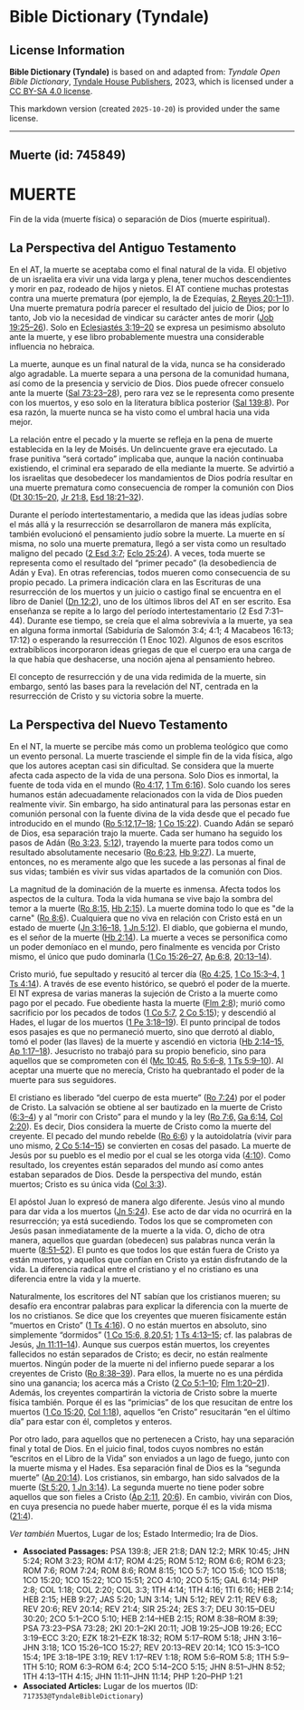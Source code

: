 # Bible Dictionary (Tyndale)

## License Information

**Bible Dictionary (Tyndale)** is based on and adapted from: _Tyndale Open Bible Dictionary_, [Tyndale House Publishers](https://tyndaleopenresources.com/), 2023, which is licensed under a [CC BY-SA 4.0 license](https://creativecommons.org/licenses/by-sa/4.0/legalcode.en).

This markdown version (created `2025-10-20`) is provided under the same license.



--------------------------------

## Muerte (id: 745849)

MUERTE
======

Fin de la vida (muerte física) o separación de Dios (muerte espiritual).

La Perspectiva del Antiguo Testamento
-------------------------------------

En el AT, la muerte se aceptaba como el final natural de la vida. El objetivo de un israelita era vivir una vida larga y plena, tener muchos descendientes y morir en paz, rodeado de hijos y nietos. El AT contiene muchas protestas contra una muerte prematura (por ejemplo, la de Ezequías, [2 Reyes 20:1–11](https://ref.ly/2Kgs20:1-2Kgs20:11)). Una muerte prematura podría parecer el resultado del juicio de Dios; por lo tanto, Job vio la necesidad de vindicar su carácter antes de morir ([Job 19:25–26](https://ref.ly/Job19:25-Job19:26)). Solo en [Eclesiastés 3:19–20](https://ref.ly/Eccl3:19-Eccl3:20) se expresa un pesimismo absoluto ante la muerte, y ese libro probablemente muestra una considerable influencia no hebraica.

La muerte, aunque es un final natural de la vida, nunca se ha considerado algo agradable. La muerte separa a una persona de la comunidad humana, así como de la presencia y servicio de Dios. Dios puede ofrecer consuelo ante la muerte ([Sal 73:23–28](https://ref.ly/Ps73:23-Ps73:28)), pero rara vez se le representa como presente con los muertos, y eso solo en la literatura bíblica posterior ([Sal 139:8](https://ref.ly/Ps139:8)). Por esa razón, la muerte nunca se ha visto como el umbral hacia una vida mejor.

La relación entre el pecado y la muerte se refleja en la pena de muerte establecida en la ley de Moisés. Un delincuente grave era ejecutado. La frase punitiva “será cortado” implicaba que, aunque la nación continuaba existiendo, el criminal era separado de ella mediante la muerte. Se advirtió a los israelitas que desobedecer los mandamientos de Dios podría resultar en una muerte prematura como consecuencia de romper la comunión con Dios ([Dt 30:15–20,](https://ref.ly/Deut30:15-Deut30:20) [Jr 21:8,](https://ref.ly/Jer21:8) [Esd 18:21–32](https://ref.ly/Ezek18:21-Ezek18:32)).

Durante el período intertestamentario, a medida que las ideas judías sobre el más allá y la resurrección se desarrollaron de manera más explícita, también evolucionó el pensamiento judío sobre la muerte. La muerte en sí misma, no solo una muerte prematura, llegó a ser vista como un resultado maligno del pecado ([2 Esd 3:7](https://ref.ly/2Esd3:7); [Eclo 25:24](https://ref.ly/Sir25:24)). A veces, toda muerte se representa como el resultado del “primer pecado” (la desobediencia de Adán y Eva). En otras referencias, todos mueren como consecuencia de su propio pecado. La primera indicación clara en las Escrituras de una resurrección de los muertos y un juicio o castigo final se encuentra en el libro de Daniel ([Dn 12:2](https://ref.ly/Dan12:2)), uno de los últimos libros del AT en ser escrito. Esa enseñanza se repite a lo largo del período intertestamentario (2 Esd 7:31–44\). Durante ese tiempo, se creía que el alma sobrevivía a la muerte, ya sea en alguna forma inmortal (Sabiduría de Salomón 3:4; 4:1; 4 Macabeos 16:13; 17:12\) o esperando la resurrección (1 Enoc 102\). Algunos de esos escritos extrabíblicos incorporaron ideas griegas de que el cuerpo era una carga de la que había que deshacerse, una noción ajena al pensamiento hebreo.

El concepto de resurrección y de una vida redimida de la muerte, sin embargo, sentó las bases para la revelación del NT, centrada en la resurrección de Cristo y su victoria sobre la muerte.

La Perspectiva del Nuevo Testamento
-----------------------------------

En el NT, la muerte se percibe más como un problema teológico que como un evento personal. La muerte trasciende el simple fin de la vida física, algo que los autores aceptan casi sin dificultad. Se considera que la muerte afecta cada aspecto de la vida de una persona. Solo Dios es inmortal, la fuente de toda vida en el mundo ([Ro 4:17,](https://ref.ly/Rom4:17) [1 Tm 6:16](https://ref.ly/1Tim6:16)). Solo cuando los seres humanos están adecuadamente relacionados con la vida de Dios pueden realmente vivir. Sin embargo, ha sido antinatural para las personas estar en comunión personal con la fuente divina de la vida desde que el pecado fue introducido en el mundo ([Ro 5:12,17–18](https://ref.ly/Rom5:12,Rom5:17-Rom5:18); [1 Co 15:22](https://ref.ly/1Cor15:22)). Cuando Adán se separó de Dios, esa separación trajo la muerte. Cada ser humano ha seguido los pasos de Adán ([Ro 3:23,](https://ref.ly/Rom3:23) [5:12](https://ref.ly/Rom5:12)), trayendo la muerte para todos como un resultado absolutamente necesario ([Ro 6:23,](https://ref.ly/Rom6:23) [Hb 9:27](https://ref.ly/Heb9:27)). La muerte, entonces, no es meramente algo que les sucede a las personas al final de sus vidas; también es vivir sus vidas apartados de la comunión con Dios.

La magnitud de la dominación de la muerte es inmensa. Afecta todos los aspectos de la cultura. Toda la vida humana se vive bajo la sombra del temor a la muerte ([Ro 8:15,](https://ref.ly/Rom8:15) [Hb 2:15](https://ref.ly/Heb2:15)). La muerte domina todo lo que es "de la carne" ([Ro 8:6](https://ref.ly/Rom8:6)). Cualquiera que no viva en relación con Cristo está en un estado de muerte ([Jn 3:16–18,](https://ref.ly/John3:16-John3:18) [1 Jn 5:12](https://ref.ly/1John5:12)). El diablo, que gobierna el mundo, es el señor de la muerte ([Hb 2:14](https://ref.ly/Heb2:14)). La muerte a veces se personifica como un poder demoníaco en el mundo, pero finalmente es vencida por Cristo mismo, el único que pudo dominarla ([1 Co 15:26–27,](https://ref.ly/1Cor15:26-1Cor15:27) [Ap 6:8,](https://ref.ly/Rev6:8) [20:13–14](https://ref.ly/Rev20:13-Rev20:14)).

Cristo murió, fue sepultado y resucitó al tercer día ([Ro 4:25,](https://ref.ly/Rom4:25) [1 Co 15:3–4,](https://ref.ly/1Cor15:3-1Cor15:4) [1 Ts 4:14](https://ref.ly/1Thess4:14)). A través de ese evento histórico, se quebró el poder de la muerte. El NT expresa de varias maneras la sujeción de Cristo a la muerte como pago por el pecado. Fue obediente hasta la muerte ([Flm 2:8](https://ref.ly/Phil2:8)); murió como sacrificio por los pecados de todos ([1 Co 5:7,](https://ref.ly/1Cor5:7) [2 Co 5:15](https://ref.ly/2Cor5:15)); y descendió al Hades, el lugar de los muertos ([1 Pe 3:18–19](https://ref.ly/1Pet3:18-1Pet3:19)). El punto principal de todos esos pasajes es que no permaneció muerto, sino que derrotó al diablo, tomó el poder (las llaves) de la muerte y ascendió en victoria ([Hb 2:14–15,](https://ref.ly/Heb2:14-Heb2:15) [Ap 1:17–18](https://ref.ly/Rev1:17-Rev1:18)). Jesucristo no trabajó para su propio beneficio, sino para aquellos que se comprometen con él ([Mc 10:45,](https://ref.ly/Mark10:45) [Ro 5:6–8,](https://ref.ly/Rom5:6-Rom5:8) [1 Ts 5:9–10](https://ref.ly/1Thess5:9-1Thess5:10)). Al aceptar una muerte que no merecía, Cristo ha quebrantado el poder de la muerte para sus seguidores.

El cristiano es liberado “del cuerpo de esta muerte” ([Ro 7:24](https://ref.ly/Rom7:24)) por el poder de Cristo. La salvación se obtiene al ser bautizado en la muerte de Cristo ([6:3–4](https://ref.ly/Rom6:3-Rom6:4)) y al “morir con Cristo” para el mundo y la ley ([Ro 7:6,](https://ref.ly/Rom7:6) [Ga 6:14,](https://ref.ly/Gal6:14) [Col 2:20](https://ref.ly/Col2:20)). Es decir, Dios considera la muerte de Cristo como la muerte del creyente. El pecado del mundo rebelde ([Ro 6:6](https://ref.ly/Rom6:6)) y la autoidolatría (vivir para uno mismo, [2 Co 5:14–15](https://ref.ly/2Cor5:14-2Cor5:15)) se convierten en cosas del pasado. La muerte de Jesús por su pueblo es el medio por el cual se les otorga vida ([4:10](https://ref.ly/2Cor4:10)). Como resultado, los creyentes están separados del mundo así como antes estaban separados de Dios. Desde la perspectiva del mundo, están muertos; Cristo es su única vida ([Col 3:3](https://ref.ly/Col3:3)).

El apóstol Juan lo expresó de manera algo diferente. Jesús vino al mundo para dar vida a los muertos ([Jn 5:24](https://ref.ly/John5:24)). Ese acto de dar vida no ocurrirá en la resurrección; ya está sucediendo. Todos los que se comprometen con Jesús pasan inmediatamente de la muerte a la vida. O, dicho de otra manera, aquellos que guardan (obedecen) sus palabras nunca verán la muerte ([8:51–52](https://ref.ly/John8:51-John8:52)). El punto es que todos los que están fuera de Cristo ya están muertos, y aquellos que confían en Cristo ya están disfrutando de la vida. La diferencia radical entre el cristiano y el no cristiano es una diferencia entre la vida y la muerte.

Naturalmente, los escritores del NT sabían que los cristianos mueren; su desafío era encontrar palabras para explicar la diferencia con la muerte de los no cristianos. Se dice que los creyentes que mueren físicamente están “muertos en Cristo” ([1 Ts 4:16](https://ref.ly/1Thess4:16)). O no están muertos en absoluto, sino simplemente “dormidos” ([1 Co 15:6, 8,20,51](https://ref.ly/1Cor15:6,1Cor15:18,1Cor15:20,1Cor15:51); [1 Ts 4:13–15](https://ref.ly/1Thess4:13-1Thess4:15); cf. las palabras de Jesús, [Jn 11:11–14](https://ref.ly/John11:11-John11:14)). Aunque sus cuerpos están muertos, los creyentes fallecidos no están separados de Cristo; es decir, no están realmente muertos. Ningún poder de la muerte ni del infierno puede separar a los creyentes de Cristo ([Ro 8:38–39](https://ref.ly/Rom8:38-Rom8:39)). Para ellos, la muerte no es una pérdida sino una ganancia; los acerca más a Cristo ([2 Co 5:1–10](https://ref.ly/2Cor5:1-2Cor5:10); [Flm 1:20–21](https://ref.ly/Phil1:20-Phil1:21)). Además, los creyentes compartirán la victoria de Cristo sobre la muerte física también. Porque él es las “primicias” de los que resucitan de entre los muertos ([1 Co 15:20,](https://ref.ly/1Cor15:20) [Col 1:18](https://ref.ly/Col1:18)), aquellos “en Cristo” resucitarán “en el último día” para estar con él, completos y enteros.

Por otro lado, para aquellos que no pertenecen a Cristo, hay una separación final y total de Dios. En el juicio final, todos cuyos nombres no están “escritos en el Libro de la Vida” son enviados a un lago de fuego, junto con la muerte misma y el Hades. Esa separación final de Dios es la “segunda muerte” ([Ap 20:14](https://ref.ly/Rev20:14)). Los cristianos, sin embargo, han sido salvados de la muerte ([St 5:20,](https://ref.ly/Jas5:20) [1 Jn 3:14](https://ref.ly/1John3:14)). La segunda muerte no tiene poder sobre aquellos que son fieles a Cristo ([Ap 2:11,](https://ref.ly/Rev2:11) [20:6](https://ref.ly/Rev20:6)). En cambio, vivirán con Dios, en cuya presencia no puede haber muerte, porque él es la vida misma ([21:4](https://ref.ly/Rev21:4)).

*Ver también* Muertos, Lugar de los; Estado Intermedio; Ira de Dios.

* **Associated Passages:** PSA 139:8; JER 21:8; DAN 12:2; MRK 10:45; JHN 5:24; ROM 3:23; ROM 4:17; ROM 4:25; ROM 5:12; ROM 6:6; ROM 6:23; ROM 7:6; ROM 7:24; ROM 8:6; ROM 8:15; 1CO 5:7; 1CO 15:6; 1CO 15:18; 1CO 15:20; 1CO 15:22; 1CO 15:51; 2CO 4:10; 2CO 5:15; GAL 6:14; PHP 2:8; COL 1:18; COL 2:20; COL 3:3; 1TH 4:14; 1TH 4:16; 1TI 6:16; HEB 2:14; HEB 2:15; HEB 9:27; JAS 5:20; 1JN 3:14; 1JN 5:12; REV 2:11; REV 6:8; REV 20:6; REV 20:14; REV 21:4; SIR 25:24; 2ES 3:7; DEU 30:15–DEU 30:20; 2CO 5:1–2CO 5:10; HEB 2:14–HEB 2:15; ROM 8:38–ROM 8:39; PSA 73:23–PSA 73:28; 2KI 20:1–2KI 20:11; JOB 19:25–JOB 19:26; ECC 3:19–ECC 3:20; EZK 18:21–EZK 18:32; ROM 5:17–ROM 5:18; JHN 3:16–JHN 3:18; 1CO 15:26–1CO 15:27; REV 20:13–REV 20:14; 1CO 15:3–1CO 15:4; 1PE 3:18–1PE 3:19; REV 1:17–REV 1:18; ROM 5:6–ROM 5:8; 1TH 5:9–1TH 5:10; ROM 6:3–ROM 6:4; 2CO 5:14–2CO 5:15; JHN 8:51–JHN 8:52; 1TH 4:13–1TH 4:15; JHN 11:11–JHN 11:14; PHP 1:20–PHP 1:21
* **Associated Articles:** Lugar de los muertos (ID: `717353@TyndaleBibleDictionary`)

